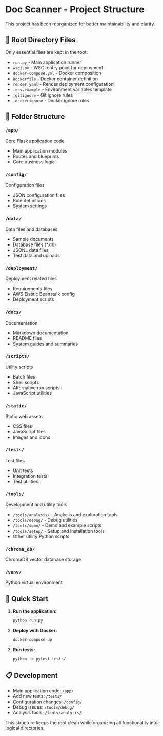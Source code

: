 # Doc Scanner - Project Structure

This project has been reorganized for better maintainability and clarity.

## 📁 Root Directory Files

Only essential files are kept in the root:

- `run.py` - Main application runner
- `wsgi.py` - WSGI entry point for deployment
- `docker-compose.yml` - Docker composition
- `Dockerfile` - Docker container definition
- `render.yaml` - Render deployment configuration
- `.env.example` - Environment variables template
- `.gitignore` - Git ignore rules
- `.dockerignore` - Docker ignore rules

## 📂 Folder Structure

### `/app/`

Core Flask application code

- Main application modules
- Routes and blueprints
- Core business logic

### `/config/`

Configuration files

- JSON configuration files
- Rule definitions
- System settings

### `/data/`

Data files and databases

- Sample documents
- Database files (*.db)
- JSONL data files
- Test data and uploads

### `/deployment/`

Deployment related files

- Requirements files
- AWS Elastic Beanstalk config
- Deployment scripts

### `/docs/`

Documentation

- Markdown documentation
- README files
- System guides and summaries

### `/scripts/`

Utility scripts

- Batch files
- Shell scripts
- Alternative run scripts
- JavaScript utilities

### `/static/`

Static web assets

- CSS files
- JavaScript files
- Images and icons

### `/tests/`

Test files

- Unit tests
- Integration tests
- Test utilities

### `/tools/`

Development and utility tools

- `/tools/analysis/` - Analysis and exploration tools
- `/tools/debug/` - Debug utilities
- `/tools/demo/` - Demo and example scripts
- `/tools/setup/` - Setup and installation tools
- Other utility Python scripts

### `/chroma_db/`

ChromaDB vector database storage

### `/venv/`

Python virtual environment

## 🚀 Quick Start

1. **Run the application:**

   ```bash
   python run.py
   ```

2. **Deploy with Docker:**

   ```bash
   docker-compose up
   ```

3. **Run tests:**

   ```bash
   python -m pytest tests/
   ```

## 📋 Development

- Main application code: `/app/`
- Add new tests: `/tests/`
- Configuration changes: `/config/`
- Debug issues: `/tools/debug/`
- Analysis tools: `/tools/analysis/`

This structure keeps the root clean while organizing all functionality into logical directories.

